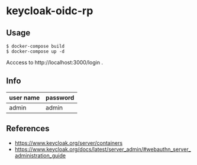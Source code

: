 # keycloak-oidc-rp

## Usage

```
$ docker-compose build
$ docker-compose up -d
```

Acccess to http://localhost:3000/login .

## Info

|user name  |password  |
|---|---|
|admin  |admin  |

## References
- https://www.keycloak.org/server/containers
- https://www.keycloak.org/docs/latest/server_admin/#webauthn_server_administration_guide